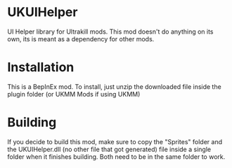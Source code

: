 # UKUIHelper
UI Helper library for Ultrakill mods. This mod doesn't do anything on its own, its is meant as a dependency for other mods.

# Installation
This is a BepInEx mod. To install, just unzip the downloaded file inside the plugin folder (or UKMM Mods if using UKMM)

# Building
If you decide to build this mod, make sure to copy the "Sprites" folder and the UKUIHelper.dll (no other file that got generated) file inside a single folder when it finishes building. Both need to be in the same folder to work.
